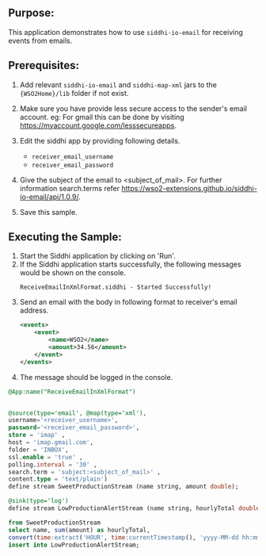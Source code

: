 
## Purpose:
This application demonstrates how to use `siddhi-io-email` for receiving events from emails.

## Prerequisites:

1. Add relevant `siddhi-io-email` and `siddhi-map-xml` jars to the `{WSO2Home}/lib` folder if not exist.

2. Make sure you have provide less secure access to the sender's email account.
eg: For gmail this can be done by visiting https://myaccount.google.com/lesssecureapps.

3. Edit the siddhi app by providing following details.
    * `receiver_email_username`
    * `receiver_email_password`

4. Give the subject of the email to <subject_of_mail>. For further information search.terms refer https://wso2-extensions.github.io/siddhi-io-email/api/1.0.9/.

5. Save this sample.

## Executing the Sample:
1. Start the Siddhi application by clicking on 'Run'.
2. If the Siddhi application starts successfully, the following messages would be shown on the console.
    ```
    ReceiveEmailInXmlFormat.siddhi - Started Successfully!
    ```
3. Send an email with the body in following format to receiver's email address.
    ```xml
    <events>
        <event>
            <name>WSO2</name>
            <amount>34.56</amount>
        </event>
    </events>
    ```
4. The message should be logged in the console.

```sql
@App:name("ReceiveEmailInXmlFormat")


@source(type='email', @map(type='xml'),
username='<receiver_username>',
password='<receiver_email_password>',
store = 'imap' ,
host = 'imap.gmail.com',
folder = 'INBOX',
ssl.enable = 'true' ,
polling.interval = '30' ,
search.term = 'subject:<subject_of_mail>' ,
content.type = 'text/plain')
define stream SweetProductionStream (name string, amount double);

@sink(type='log')
define stream LowProductionAlertStream (name string, hourlyTotal double, currentHour double);

from SweetProductionStream
select name, sum(amount) as hourlyTotal,
convert(time:extract('HOUR', time:currentTimestamp(), 'yyyy-MM-dd hh:mm:ss'), 'double') as currentHour
insert into LowProductionAlertStream;
```